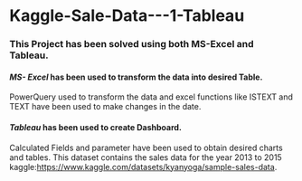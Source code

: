 # Kaggle-Sale-Data---1-Tableau
### This Project has been solved using both MS-Excel and Tableau.
#### _MS- Excel_ has been used to transform the data into desired Table.
PowerQuery used to transform the data and excel functions like ISTEXT and TEXT have been used to make changes in the date.
#### _Tableau_ has been used to create Dashboard.
Calculated Fields and parameter have been used to obtain desired charts and tables.
This dataset contains the sales data for the year 2013 to 2015 kaggle:https://www.kaggle.com/datasets/kyanyoga/sample-sales-data.

